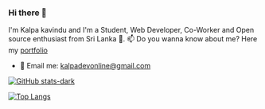 ### Hi there 👋

I'm Kalpa kavindu and I'm a Student, Web Developer, Co-Worker and Open source enthusiast from Sri Lanka 🙂.
📫 Do you wanna know about me? Here my [portfolio](https://sites.google.com/view/kalpaonline)

- 📧 Email me: [kalpadevonline@gmail.com](mailto://kalpadevonline@gmail.com)

[![GitHub stats-dark](https://github-readme-stats.vercel.app/api?username=kalpa-dev&show_icons=true&hide=issues&theme=transparent)](https://gist.github.com/kalpa-dev)

[![Top Langs](https://github-readme-stats.vercel.app/api/top-langs/?username=kalpa-dev&layout=compact&theme=transparent)](https://gist.github.com/kalpa-dev)
